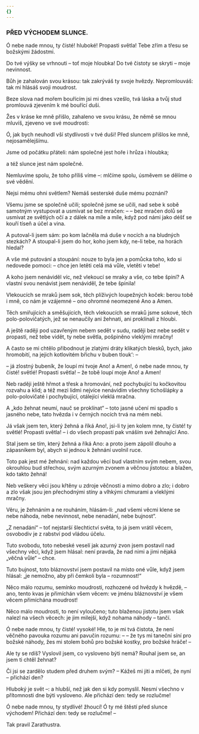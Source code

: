 ```yaml
---
{}
---
```


### PŘED VÝCHODEM SLUNCE.

Ó nebe nade mnou, ty čisté! hluboké! Propasti světla! Tebe zřím a třesu se božskými žádostmi. 

Do tvé výšky se vrhnouti – toť moje hloubka! Do tvé čistoty se skryti – moje nevinnost. 

Bůh je zahalován svou krásou: tak zakrýváš ty svoje hvězdy. Nepromlouváš: tak mi hlásáš svoji moudrost. 

Beze slova nad mořem bouřícím jsi mi dnes vzešlo, tvá láska a tvůj stud promlouvá zjevením k mé bouřící duši. 

Žes v kráse ke mně přišlo, zahaleno ve svou krásu, že němě se mnou mluvíš, zjeveno ve své moudrosti: 

Ó, jak bych neuhodl vší stydlivosti v tvé duši! Před sluncem přišlos ke mně, nejosamělejšímu. 

Jsme od počátku přáteli: nám společné jest hoře i hrůza i hloubka;

a též slunce jest nám společné. 

Nemluvíme spolu, že toho příliš víme –: mlčíme spolu, úsměvem se dělíme o své vědění. 

Nejsi mému ohni světlem? Nemáš sesterské duše mému poznání? 

Všemu jsme se společně učili; společně jsme se učili, nad sebe k sobě samotným vystupovat a usmívat se bez mračen: – – bez mračen dolů se usmívat ze světlých očí a z dálek na míle a míle, když pod námi jako déšť se kouří tíseň a účel a vina. 

A putoval-li jsem sám: po kom lačněla má duše v nocích a na bludných stezkách? A stoupal-li jsem do hor, koho jsem kdy, ne-li tebe, na horách hledal? 

A vše mé putování a stoupání: nouze to byla jen a pomůcka toho, kdo si nedovede pomoci: – chce jen letěti celá má vůle, vletěti v tebe!

A koho jsem nenáviděl víc, než vlekoucí se mraky a vše, co tebe špiní? A vlastní svou nenávist jsem nenáviděl, že tebe špinila!

Vlekoucích se mraků jsem sok, těch plíživých loupežných koček: berou tobě i mně, co nám je vzájemné – ono ohromné neomezené Ano a Amen.

Těch smiřujících a směšujících, těch vlekoucích se mraků jsme sokové, těch polo-polovičatých, jež se nenaučily ani žehnati, ani proklínali z hloubi. 

A ještě raději pod uzavřeným nebem sedět v sudu, raději bez nebe sedět v propasti, než tebe vidět, ty nebe světla, pošpiněno vleklými mračny! 

A často se mi chtělo přibodnout je zlatými dráty klikatých blesků, bych, jako hromobití, na jejich kotlovitém břichu v buben tlouk‘: –

– já zlostný bubeník, že loupí mi tvoje Ano! a Amen!, ó nebe nade mnou, ty čisté! světlé! Propasti světla! – že tobě loupí moje Ano! a Amen!

Neb raději ještě hřmot a třesk a hromování, než pochybující tu kočkovitou rozvahu a klid; a též mezi lidmi nejvíce nenávidím všechny tichošlápky a polo-polovičaté i pochybující, otálející vleklá mračna.

A „kdo žehnat neumí, nauč se proklínat“ – toto jasné učení mi spadlo s jasného nebe, tato hvězda i v černých nocích trvá na mém nebi.

Já však jsem ten, který žehná a říká Ano!, jsi-li ty jen kolem mne, ty čisté! ty světlé! Propasti světla! – i do všech propastí pak vnáším své žehnající Ano. 

Stal jsem se tím, který žehná a říká Ano: a proto jsem zápolil dlouho a zápasníkem byl, abych si jednou k žehnání uvolnil ruce.

Toto pak jest mé žehnání: nad každou věcí bud vlastním svým nebem, svou okrouhlou bud střechou, svým azurným zvonem a věčnou jistotou: a blažen, kdo takto žehná!

Neb veškery věci jsou křtěny u zdroje věčnosti a mimo dobro a zlo; i dobro a zlo však jsou jen přechodnými stíny a vlhkými chmurami a vleklými mračny.

Věru, je žehnáním a ne rouháním, hlásám-li: „nad všemi věcmi klene se nebe náhoda, nebe nevinnost, nebe nenadání, nebe bujnost“.

„Z nenadání“ – toť nejstarší šlechtictví světa, to já jsem vrátil věcem, osvobodiv je z rabství pod vládou účelu.

Tuto svobodu, toto nebeské veselí jak azurný zvon jsem postavil nad všechny věci, když jsem hlásal: není pravda, že nad nimi a jimi nějaká „věčná vůle“ – chce.

Tuto bujnost, toto bláznovství jsem postavil na místo oné vůle, když jsem hlásal: „je nemožno, aby při čemkoli byla – rozumnost!“

Něco málo rozumu, semínko moudrosti, rozhozené od hvězdy k hvězdě, – ano, tento kvas je přimíchán všem věcem: ve jménu bláznovství je všem věcem přimíchána moudrost! 

Něco málo moudrosti, to není vyloučeno; tuto blaženou jistotu jsem však nalezl na všech věcech: je jim milejší, když nohama náhody – tančí. 

Ó nebe nade mnou, ty čisté! vysoké! Hle, to je mi tvá čistota, že není věčného pavouka rozumu ani pavučin rozumu: – – že tys mi taneční síní pro božské náhody, žes mi stolem bohů pro božské kostky, pro božské hráče! – 

Ale ty se rdíš? Vyslovil jsem, co vysloveno býti nemá? Rouhal jsem se, an jsem ti chtěl žehnat?

Či jsi se zardělo studem před druhem svým? – Kážeš mi jiti a mlčeti, že nyní – přichází den? 

Hluboký je svět –: a hlubší, než jak den si kdy pomyslil. Nesmí všechno v přítomnosti dne býti vysloveno. Ale přichází den: tedy se rozlučme! 

Ó nebe nade mnou, ty stydlivé! žhoucí! Ó ty mé štěstí před slunce východem! Přichází den: tedy se rozlučme! –

  

Tak pravil Zarathustra.
